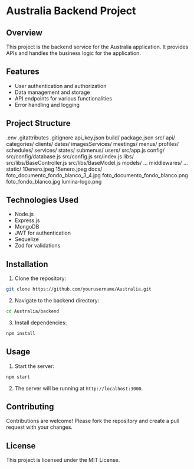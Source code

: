 # Australia Backend Project

## Overview

This project is the backend service for the Australia application. It provides APIs and handles the business logic for the application.

## Features

- User authentication and authorization
- Data management and storage
- API endpoints for various functionalities
- Error handling and logging

## Project Structure

.env .gitattributes .gitignore api_key.json build/ package.json src/ api/ categories/ clients/ dates/ imagesServices/ meetings/ menus/ profiles/ schedules/ services/ states/ submenus/ users/ src/app.js config/ src/config/database.js src/config.js src/index.js libs/ src/libs/BaseController.js src/libs/BaseModel.js models/ ... middlewares/ ... static/ 10enero.jpeg 15enero.jpeg docs/ foto_documento_fondo_blanco_3_4.jpg foto_documento_fondo_blanco.png foto_fondo_blanco.jpg lumina-logo.png

## Technologies Used

- Node.js
- Express.js
- MongoDB
- JWT for authentication
- Sequelize
- Zod for validations

## Installation

1. Clone the repository:
  ```bash
  git clone https://github.com/yourusername/Australia.git
  ```
2. Navigate to the backend directory:
  ```bash
  cd Australia/backend
  ```
3. Install dependencies:
  ```bash
  npm install
  ```

## Usage

1. Start the server:
  ```bash
  npm start
  ```
2. The server will be running at `http://localhost:3000`.

## Contributing

Contributions are welcome! Please fork the repository and create a pull request with your changes.

## License

This project is licensed under the MIT License.